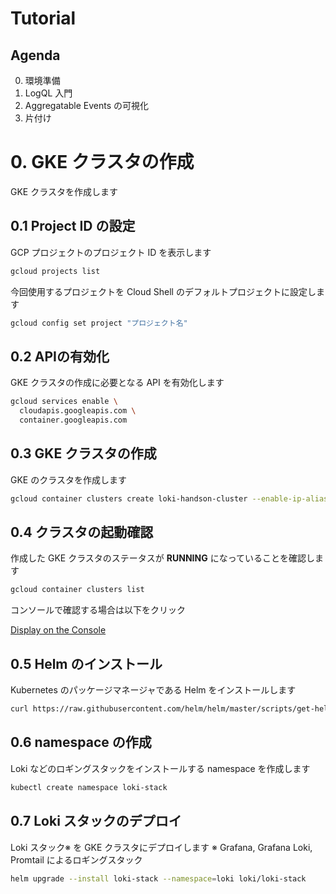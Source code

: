 # Tutorial

## Agenda

0. 環境準備
1. LogQL 入門
2. Aggregatable Events の可視化
3. 片付け 

# 0. GKE クラスタの作成

GKE クラスタを作成します

## 0.1 Project ID の設定

GCP プロジェクトのプロジェクト ID を表示します

```bash
gcloud projects list
```

今回使用するプロジェクトを Cloud Shell のデフォルトプロジェクトに設定します

```bash
gcloud config set project "プロジェクト名"
```

## 0.2 APIの有効化

GKE クラスタの作成に必要となる API を有効化します

```bash
gcloud services enable \
  cloudapis.googleapis.com \
  container.googleapis.com
```

## 0.3 GKE クラスタの作成

GKE のクラスタを作成します

```bash
gcloud container clusters create loki-handson-cluster --enable-ip-alias --num-nodes=1 --zone=asia-east1-b --async
```

## 0.4 クラスタの起動確認

作成した GKE クラスタのステータスが **RUNNING** になっていることを確認します

```bash
gcloud container clusters list
```

コンソールで確認する場合は以下をクリック

[Display on the Console](https://console.cloud.google.com/kubernetes/list)

## 0.5 Helm のインストール

Kubernetes のパッケージマネージャである Helm をインストールします

```bash
curl https://raw.githubusercontent.com/helm/helm/master/scripts/get-helm-3 | bash
```

## 0.6 namespace の作成

Loki などのロギングスタックをインストールする namespace を作成します

```bash
kubectl create namespace loki-stack
```

## 0.7 Loki スタックのデプロイ

Loki スタック※ を GKE クラスタにデプロイします
※ Grafana, Grafana Loki, Promtail によるロギングスタック

```bash
helm upgrade --install loki-stack --namespace=loki loki/loki-stack
```

